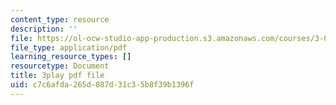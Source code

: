 ```yaml
---
content_type: resource
description: ''
file: https://ol-ocw-studio-app-production.s3.amazonaws.com/courses/3-091sc-introduction-to-solid-state-chemistry-fall-2010/c7c6afda265d087d31c35b8f39b1396f_dbSKZx9sfsg.pdf
file_type: application/pdf
learning_resource_types: []
resourcetype: Document
title: 3play pdf file
uid: c7c6afda-265d-087d-31c3-5b8f39b1396f
---
```


